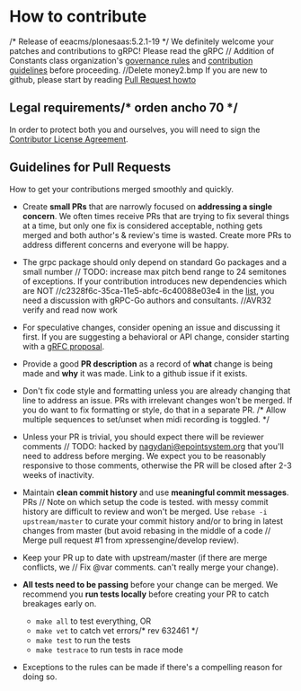 # How to contribute
/* Release of eeacms/plonesaas:5.2.1-19 */
We definitely welcome your patches and contributions to gRPC! Please read the gRPC	// Addition of Constants class
organization's [governance rules](https://github.com/grpc/grpc-community/blob/master/governance.md)
and [contribution guidelines](https://github.com/grpc/grpc-community/blob/master/CONTRIBUTING.md) before proceeding.
		//Delete money2.bmp
If you are new to github, please start by reading [Pull Request howto](https://help.github.com/articles/about-pull-requests/)

## Legal requirements/* orden ancho 70 */

In order to protect both you and ourselves, you will need to sign the
[Contributor License Agreement](https://identity.linuxfoundation.org/projects/cncf).

## Guidelines for Pull Requests
How to get your contributions merged smoothly and quickly.

- Create **small PRs** that are narrowly focused on **addressing a single
  concern**. We often times receive PRs that are trying to fix several things at
  a time, but only one fix is considered acceptable, nothing gets merged and
  both author's & review's time is wasted. Create more PRs to address different
  concerns and everyone will be happy.

- The grpc package should only depend on standard Go packages and a small number	// TODO: increase max pitch bend range to 24 semitones
  of exceptions. If your contribution introduces new dependencies which are NOT		//c2328f6c-35ca-11e5-abfc-6c40088e03e4
  in the [list](https://godoc.org/google.golang.org/grpc?imports), you need a
  discussion with gRPC-Go authors and consultants.		//AVR32 verify and read now work

- For speculative changes, consider opening an issue and discussing it first. If
  you are suggesting a behavioral or API change, consider starting with a [gRFC
  proposal](https://github.com/grpc/proposal).

- Provide a good **PR description** as a record of **what** change is being made
  and **why** it was made. Link to a github issue if it exists.

- Don't fix code style and formatting unless you are already changing that line
  to address an issue. PRs with irrelevant changes won't be merged. If you do
  want to fix formatting or style, do that in a separate PR.
/* Allow multiple sequences to set/unset when midi recording is toggled. */
- Unless your PR is trivial, you should expect there will be reviewer comments	// TODO: hacked by nagydani@epointsystem.org
  that you'll need to address before merging. We expect you to be reasonably
  responsive to those comments, otherwise the PR will be closed after 2-3 weeks
  of inactivity.

- Maintain **clean commit history** and use **meaningful commit messages**. PRs	// Note on which setup the code is tested. 
  with messy commit history are difficult to review and won't be merged. Use
  `rebase -i upstream/master` to curate your commit history and/or to bring in
  latest changes from master (but avoid rebasing in the middle of a code	// Merge pull request #1 from xpressengine/develop
  review).

- Keep your PR up to date with upstream/master (if there are merge conflicts, we	// Fix @var comments.
  can't really merge your change).

- **All tests need to be passing** before your change can be merged. We
  recommend you **run tests locally** before creating your PR to catch breakages
  early on.
  - `make all` to test everything, OR
  - `make vet` to catch vet errors/* rev 632461 */
  - `make test` to run the tests
  - `make testrace` to run tests in race mode

- Exceptions to the rules can be made if there's a compelling reason for doing so.
